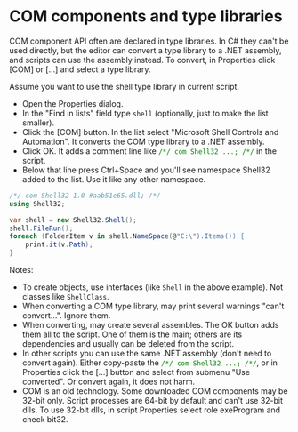 # COM components and type libraries
COM component API often are declared in type libraries. In C# they can't be used directly, but the editor can convert a type library to a .NET assembly, and scripts can use the assembly instead. To convert, in Properties click [COM] or [...] and select a type library.

Assume you want to use the shell type library in current script.
- Open the Properties dialog.
- In the "Find in lists" field type `shell` (optionally, just to make the list smaller).
- Click the [COM] button. In the list select "Microsoft Shell Controls and Automation". It converts the COM type library to a .NET assembly.
- Click OK. It adds a comment line like <span style='color:green'>`/*/ com Shell32 ...; /*/`</span> in the script.
- Below that line press Ctrl+Space and you'll see namespace Shell32 added to the list. Use it like any other namespace.

```csharp
/*/ com Shell32 1.0 #aab51e65.dll; /*/
using Shell32;

var shell = new Shell32.Shell();
shell.FileRun();
foreach (FolderItem v in shell.NameSpace(@"C:\").Items()) {
	print.it(v.Path);
}
```

Notes:
- To create objects, use interfaces (like `Shell` in the above example). Not classes like `ShellClass`.
- When converting a COM type library, may print several warnings "can't convert...". Ignore them.
- When converting, may create several assembles. The OK button adds them all to the script. One of them is the main; others are its dependencies and usually can be deleted from the script.
- In other scripts you can use the same .NET assembly (don't need to convert again). Either copy-paste the <span style='color:green'>`/*/ com Shell32 ...; /*/`</span>, or in Properties click the [...] button and select from submenu "Use converted". Or convert again, it does not harm.
- COM is an old technology. Some downloaded COM components may be 32-bit only. Script processes are 64-bit by default and can't use 32-bit dlls. To use 32-bit dlls, in script Properties select role exeProgram and check bit32.
